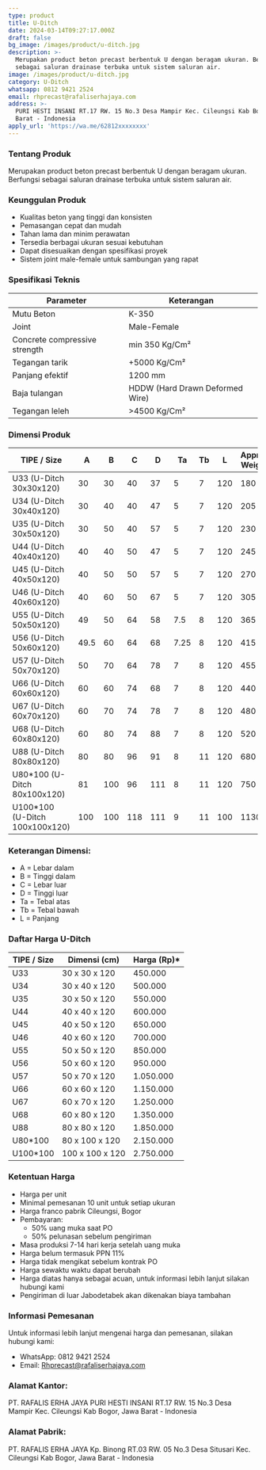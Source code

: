 ```yaml
---
type: product
title: U-Ditch
date: 2024-03-14T09:27:17.000Z
draft: false
bg_image: /images/product/u-ditch.jpg
description: >-
  Merupakan product beton precast berbentuk U dengan beragam ukuran. Berfungsi
  sebagai saluran drainase terbuka untuk sistem saluran air.
image: /images/product/u-ditch.jpg
category: U-Ditch
whatsapp: 0812 9421 2524
email: rhprecast@rafaliserhajaya.com
address: >-
  PURI HESTI INSANI RT.17 RW. 15 No.3 Desa Mampir Kec. Cileungsi Kab Bogor, Jawa
  Barat - Indonesia
apply_url: 'https://wa.me/62812xxxxxxxx'
---
```


### Tentang Produk

Merupakan product beton precast berbentuk U dengan beragam ukuran. Berfungsi sebagai saluran drainase terbuka untuk sistem saluran air.

### Keunggulan Produk

* Kualitas beton yang tinggi dan konsisten
* Pemasangan cepat dan mudah
* Tahan lama dan minim perawatan
* Tersedia berbagai ukuran sesuai kebutuhan
* Dapat disesuaikan dengan spesifikasi proyek
* Sistem joint male-female untuk sambungan yang rapat

### Spesifikasi Teknis

| Parameter                     | Keterangan                      |
| ----------------------------- | ------------------------------- |
| Mutu Beton                    | K-350                           |
| Joint                         | Male-Female                     |
| Concrete compressive strength | min 350 Kg/Cm²                  |
| Tegangan tarik                | +5000 Kg/Cm²                    |
| Panjang efektif               | 1200 mm                         |
| Baja tulangan                 | HDDW (Hard Drawn Deformed Wire) |
| Tegangan leleh                | >4500 Kg/Cm²                    |

### Dimensi Produk

| TIPE / Size                     | A    | B   | C   | D   | Ta   | Tb | L   | Approx Weight |
| ------------------------------- | ---- | --- | --- | --- | ---- | -- | --- | ------------- |
| U33 (U-Ditch 30x30x120)         | 30   | 30  | 40  | 37  | 5    | 7  | 120 | 180           |
| U34 (U-Ditch 30x40x120)         | 30   | 40  | 40  | 47  | 5    | 7  | 120 | 205           |
| U35 (U-Ditch 30x50x120)         | 30   | 50  | 40  | 57  | 5    | 7  | 120 | 230           |
| U44 (U-Ditch 40x40x120)         | 40   | 40  | 50  | 47  | 5    | 7  | 120 | 245           |
| U45 (U-Ditch 40x50x120)         | 40   | 50  | 50  | 57  | 5    | 7  | 120 | 270           |
| U46 (U-Ditch 40x60x120)         | 40   | 60  | 50  | 67  | 5    | 7  | 120 | 305           |
| U55 (U-Ditch 50x50x120)         | 49   | 50  | 64  | 58  | 7.5  | 8  | 120 | 365           |
| U56 (U-Ditch 50x60x120)         | 49.5 | 60  | 64  | 68  | 7.25 | 8  | 120 | 415           |
| U57 (U-Ditch 50x70x120)         | 50   | 70  | 64  | 78  | 7    | 8  | 120 | 455           |
| U66 (U-Ditch 60x60x120)         | 60   | 60  | 74  | 68  | 7    | 8  | 120 | 440           |
| U67 (U-Ditch 60x70x120)         | 60   | 70  | 74  | 78  | 7    | 8  | 120 | 480           |
| U68 (U-Ditch 60x80x120)         | 60   | 80  | 74  | 88  | 7    | 8  | 120 | 520           |
| U88 (U-Ditch 80x80x120)         | 80   | 80  | 96  | 91  | 8    | 11 | 120 | 680           |
| U80\*100 (U-Ditch 80x100x120)   | 81   | 100 | 96  | 111 | 8    | 11 | 120 | 750           |
| U100\*100 (U-Ditch 100x100x120) | 100  | 100 | 118 | 111 | 9    | 11 | 100 | 1130          |

### Keterangan Dimensi:

* A = Lebar dalam
* B = Tinggi dalam
* C = Lebar luar
* D = Tinggi luar
* Ta = Tebal atas
* Tb = Tebal bawah
* L = Panjang

### Daftar Harga U-Ditch

| TIPE / Size | Dimensi (cm)    | Harga (Rp)\* |
| ----------- | --------------- | ------------ |
| U33         | 30 x 30 x 120   | 450.000      |
| U34         | 30 x 40 x 120   | 500.000      |
| U35         | 30 x 50 x 120   | 550.000      |
| U44         | 40 x 40 x 120   | 600.000      |
| U45         | 40 x 50 x 120   | 650.000      |
| U46         | 40 x 60 x 120   | 700.000      |
| U55         | 50 x 50 x 120   | 850.000      |
| U56         | 50 x 60 x 120   | 950.000      |
| U57         | 50 x 70 x 120   | 1.050.000    |
| U66         | 60 x 60 x 120   | 1.150.000    |
| U67         | 60 x 70 x 120   | 1.250.000    |
| U68         | 60 x 80 x 120   | 1.350.000    |
| U88         | 80 x 80 x 120   | 1.850.000    |
| U80\*100    | 80 x 100 x 120  | 2.150.000    |
| U100\*100   | 100 x 100 x 120 | 2.750.000    |

### Ketentuan Harga

* Harga per unit
* Minimal pemesanan 10 unit untuk setiap ukuran
* Harga franco pabrik Cileungsi, Bogor
* Pembayaran:
  * 50% uang muka saat PO
  * 50% pelunasan sebelum pengiriman
* Masa produksi 7-14 hari kerja setelah uang muka
* Harga belum termasuk PPN 11%
* Harga tidak mengikat sebelum kontrak PO
* Harga sewaktu waktu dapat berubah
* Harga diatas hanya sebagai acuan, untuk informasi lebih lanjut silakan hubungi kami
* Pengiriman di luar Jabodetabek akan dikenakan biaya tambahan

### Informasi Pemesanan

Untuk informasi lebih lanjut mengenai harga dan pemesanan, silakan hubungi kami:

* WhatsApp: 0812 9421 2524
* Email: [Rhprecast@rafaliserhajaya.com](mailto:Rhprecast@rafaliserhajaya.com)

### Alamat Kantor:

PT. RAFALIS ERHA JAYA
PURI HESTI INSANI
RT.17 RW. 15 No.3 Desa Mampir Kec. Cileungsi
Kab Bogor, Jawa Barat - Indonesia

### Alamat Pabrik:

PT. RAFALIS ERHA JAYA
Kp. Binong
RT.03 RW. 05 No.3 Desa Situsari Kec. Cileungsi
Kab Bogor, Jawa Barat - Indonesia
